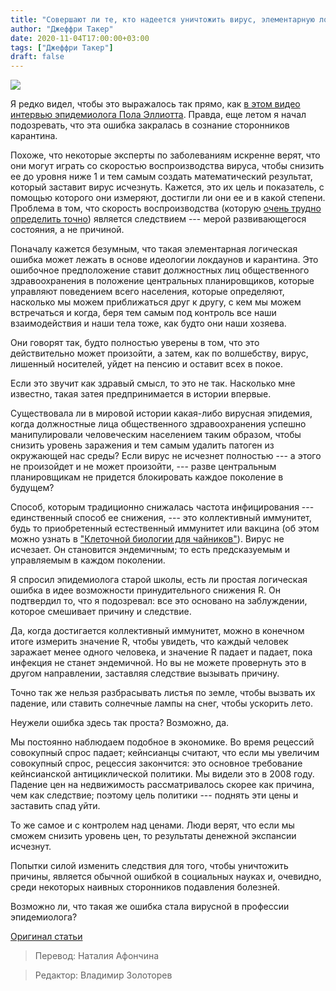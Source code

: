 ```yaml
---
title: "Совершают ли те, кто надеется уничтожить вирус, элементарную логическую ошибку?"
author: "Джеффри Такер"
date: 2020-11-04T17:00:00+03:00
tags: ["Джеффри Такер"]
draft: false
---
```


![](https://www.aier.org/wp-content/uploads/2020/10/shutterstock_1787056190-1-1536x975.jpg)

Я редко видел, чтобы это выражалось так прямо, как [в этом видео интервью эпидемиолога Пола Эллиотта](https://youtu.be/vYqpiH1Q8bQ). Правда, еще летом я начал подозревать, что эта ошибка закралась в сознание сторонников карантина.

Похоже, что некоторые эксперты по заболеваниям искренне верят, что они могут играть со скоростью воспроизводства вируса, чтобы снизить ее до уровня ниже 1 и тем самым создать математический результат, который заставит вирус исчезнуть. Кажется, это их цель и показатель, с помощью которого они измеряют, достигли ли они ее и в какой степени. Проблема в том, что скорость воспроизводства (которую [очень трудно определить точно](https://www.aier.org/article/the-fatal-conceit-of-covid-19-epidemic-models/)) является следствием --- мерой развивающегося состояния, а не причиной.

Поначалу кажется безумным, что такая элементарная логическая ошибка может лежать в основе идеологии локдаунов и карантина. Это ошибочное предположение ставит должностных лиц общественного здравоохранения в положение центральных планировщиков, которые управляют поведением всего населения, которые определяют, насколько мы можем приближаться друг к другу, с кем мы можем встречаться и когда, беря тем самым под контроль все наши взаимодействия и наши тела тоже, как будто они наши хозяева.

Они говорят так, будто полностью уверены в том, что это действительно может произойти, а затем, как по волшебству, вирус, лишенный носителей, уйдет на пенсию и оставит всех в покое.

Если это звучит как здравый смысл, то это не так. Насколько мне известно, такая затея предпринимается в истории впервые.

Существовала ли в мировой истории какая-либо вирусная эпидемия, когда должностные лица общественного здравоохранения успешно манипулировали человеческим населением таким образом, чтобы снизить уровень заражения и тем самым удалить патоген из окружающей нас среды? Если вирус не исчезнет полностью --- а этого не произойдет и не может произойти, --- разве центральным планировщикам не придется блокировать каждое поколение в будущем?

Способ, которым традиционно снижалась частота инфицирования --- единственный способ ее снижения, --- это коллективный иммунитет, будь то приобретенный естественный иммунитет или вакцина (об этом можно узнать в ["Клеточной биологии для чайников"](https://www.wiley.com/en-us/Molecular+&+Cell+Biology+For+Dummies,+2nd+Edition-p-9781119748663#:~:text=Rene%20Fester%20Kratz,3%20June%202020%20400%20Pages)). Вирус не исчезает. Он становится эндемичным; то есть предсказуемым и управляемым в каждом поколении.

Я спросил эпидемиолога старой школы, есть ли простая логическая ошибка в идее возможности принудительного снижения R. Он подтвердил то, что я подозревал: все это основано на заблуждении, которое смешивает причину и следствие.

Да, когда достигается коллективный иммунитет, можно в конечном итоге измерить значение R, чтобы увидеть, что каждый человек заражает менее одного человека, и значение R падает и падает, пока инфекция не станет эндемичной. Но вы не можете провернуть это в другом направлении, заставляя следствие вызывать причину.

Точно так же нельзя разбрасывать листья по земле, чтобы вызвать их падение, или ставить солнечные лампы на снег, чтобы ускорить лето.

Неужели ошибка здесь так проста? Возможно, да.

Мы постоянно наблюдаем подобное в экономике. Во время рецессий совокупный спрос падает; кейнсианцы считают, что если мы увеличим совокупный спрос, рецессия закончится: это основное требование кейнсианской антициклической политики. Мы видели это в 2008 году. Падение цен на недвижимость рассматривалось скорее как причина, чем как следствие; поэтому цель политики --- поднять эти цены и заставить спад уйти.

То же самое и с контролем над ценами. Люди верят, что если мы сможем снизить уровень цен, то результаты денежной экспансии исчезнут.

Попытки силой изменить следствия для того, чтобы уничтожить причины, является обычной ошибкой в социальных науках и, очевидно, среди некоторых наивных сторонников подавления болезней.

Возможно ли, что такая же ошибка стала вирусной в профессии эпидемиолога?

[Оригинал статьи](https://www.aier.org/article/do-the-disease-eradicators-make-an-elementary-logical-mistake/)

> Перевод: Наталия Афончина

> Редактор: Владимир Золоторев
